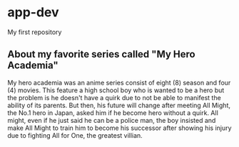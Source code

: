 # app-dev
My first repository

## About my favorite series called "My Hero Academia"
My hero academia was an anime series consist of eight (8) season and four (4) movies. This feature a high school boy who is wanted to be a hero but the problem is he doesn't have a quirk due to not be able to manifest the ability of its parents. But then, his future will change after meeting All Might, the No.1 hero in Japan, asked him if he become hero without a quirk. All might, even if he just said he can be a police man, the boy insisted and make All Might to train him to become his successor after showing his injury due to fighting All for One, the greatest villian.

